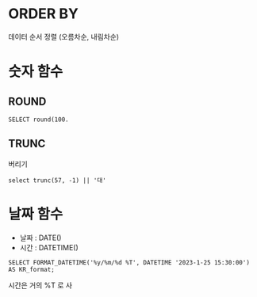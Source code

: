 ORDER BY
===========
데이터 순서 정렬 (오름차순, 내림차순)

숫자 함수
====

ROUND
-----
```
SELECT round(100.
```
TRUNC
-----
버리기
```
select trunc(57, -1) || '대'
```

날짜 함수
====
- 날짜 : DATE()
- 시간 : DATETIME()

```
SELECT FORMAT_DATETIME('%y/%m/%d %T', DATETIME '2023-1-25 15:30:00') AS KR_format;
```
시간은 거의 %T 로 사
